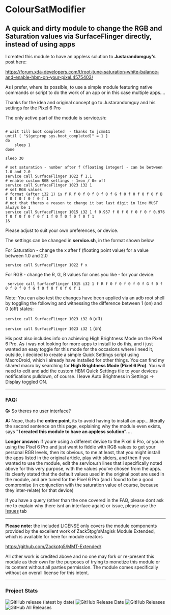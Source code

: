 # ColourSatModifier

## A quick and dirty module to change the RGB and Saturation values via SurfaceFlinger directly, instead of using apps

I created this module to have an appless solution to **Justarandomguy's** post here:

https://forum.xda-developers.com/t/root-tune-saturation-white-balance-and-enable-hbm-on-your-pixel.4575403/

As i prefer, where its possible, to use a simple module featuring native commands or script to do the work of 
an app or in this case multiple apps....

Thanks for the idea and original concept go to Justarandomguy and his settings for the Pixel 6 Pro

The only active part of the module is service.sh:

```(#!/system/bin/sh

# wait till boot completed  - thanks to jcmm11
until [ "$(getprop sys.boot_completed)" = 1 ]
do
	sleep 1
done

sleep 30

# set saturation - number after f (floating integer) - can be between 1.0 and 2.0
service call SurfaceFlinger 1022 f 1.1
# enable custom RGB settings - 1=on / 0= off
service call SurfaceFlinger 1023 i32 1
# set RGB values
# format (after i32 1) is f R f 0 f 0 f 0 f 0 f G f 0 f 0 f 0 f 0 f B f 0 f 0 f 0 f 0 f 1
# not that theres a reason to change it but last digit in line MUST always be 1
service call SurfaceFlinger 1015 i32 1 f 0.957 f 0 f 0 f 0 f 0 f 0.976 f 0 f 0 f 0 f 0 f 1 f 0 f 0 f 0 f 0 f 1
)&
```

Please adjust to suit your own preferences, or device.

The settings can be changed in **service.sh**, in the format shown below 

For Saturation - change the x after f (floating point value) for a value between 1.0 and 2.0

```service call SurfaceFlinger 1022 f x```

For RGB - change the R, G, B values for ones you like - for your device:

``` service call SurfaceFlinger 1015 i32 1 f R f 0 f 0 f 0 f 0 f G f 0 f 0 f 0 f 0 f G f 0 f 0 f 0 f 0 f 1```

Note: You can also test the changes have been applied via an adb root shell by toggling the following and witnessing the difference between 1 (on) and 0 (off) states:

```service call SurfaceFlinger 1023 i32 0``` (off)

```service call SurfaceFlinger 1023 i32 1``` (on)

His post also includes info on achieving High Brightness Mode on the Pixel 6 Pro. As i was not looking for more apps to install to do this, and i just wanted an easy toggle for this mode for the occasions where i need it, outside, i decided to create a simple Quick Settings script using MacroDroid, which i already have installed for other things. You can find my shared macro by searching for **High Brightness Mode (Pixel 6 Pro)**. You will need to edit and add the custom HBM Quick Settings tile to your devices notifications pulldown, of course. I leave Auto Brightness in Settings -> Display toggled ON. 

---

### FAQ:

**Q:** So theres no user interface?

**A:** Nope, thats the **entire point**, its to avoid having to install an app....literally the second sentence on this page, explaining why the module even exists, says **"I created this module to have an appless solution"...**. 

**Longer answer:** if youre using a different device to the Pixel 6 Pro, or youre using the Pixel 6 Pro and just want to fiddle with RGB values to get your personal RGB levels, then its obvious, to me at least, that you might install the apps listed in the original article, play with sliders, and then if you wanted to use the module, edit the service.sh lines that i specifically noted above for this very purpose, with the values you've chosen from the apps. Its clearly stated that the default values used in the original post are used in the module, and are tuned for the Pixel 6 Pro (and i found to be a good compromise (in conjunction with the saturation value of course, because they inter-relate) for that device)

If you have a query (other than the one covered in the FAQ, please dont ask me to explain why there isnt an interface again) or issue, please use the [Issues](https://github.com/adrianmmiller/ColourSatModifier/issues) tab 

---

**Please note:** the included LICENSE only covers the module components provided by the excellent work of Zack5tpg'sMagisk Module Extended, which is available for here for module creators

https://github.com/Zackptg5/MMT-Extended/

All other work is credited above and no one may fork or re-present this module as their own for the purposes of trying to monetize this module or its content without all parties permission. The module comes specifically without an overall license for this intent.



---


### Project Stats ###

![GitHub release (latest by date)](https://img.shields.io/github/v/release/adrianmmiller/ColourSatModifier?label=Release&style=plastic)
![GitHub Release Date](https://img.shields.io/github/release-date/adrianmmiller/ColourSatModifier?label=Release%20Date&style=plastic)
![GitHub Releases](https://img.shields.io/github/downloads/adrianmmiller/ColourSatModifier/latest/total?label=Downloads%20%28Latest%20Release%29&style=plastic)
![GitHub All Releases](https://img.shields.io/github/downloads/adrianmmiller/ColourSatModifier/total?label=Total%20Downloads%20%28All%20Releases%29&style=plastic)

